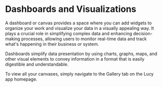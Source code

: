 # Dashboards and Visualizations

A dashboard or canvas provides a space where you can add widgets to organize your work and visualize your data in a visually appealing way. It plays a crucial role in simplifying complex data and enhancing decision-making processes, allowing users to monitor real-time data and track what's happening in their business or system.&#x20;

Dashboards simplify data presentation by using charts, graphs, maps, and other visual elements to convey information in a format that is easily digestible and understandable.

To view all your canvases, simply navigate to the Gallery tab on the Lucy app homepage.
